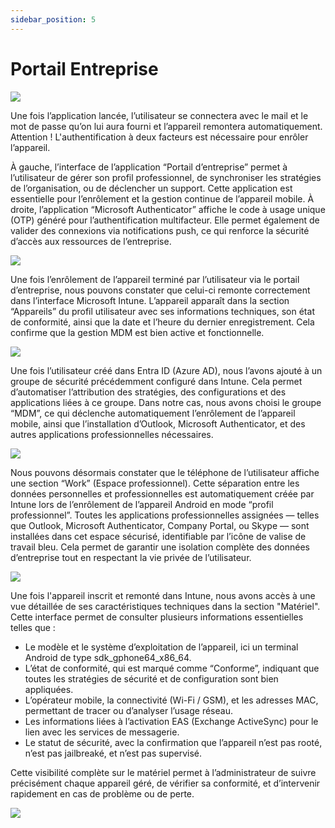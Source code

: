 ```yaml
---
sidebar_position: 5
---
```


# Portail Entreprise

![](/img/portail.png) 

Une fois l’application lancée, l’utilisateur se connectera avec le mail et le mot de passe qu’on lui aura fourni et
l’appareil remontera automatiquement. 
Attention ! L'authentification à deux facteurs est nécessaire pour enrôler
l’appareil.

À gauche, l’interface de l’application “Portail d’entreprise” permet à l’utilisateur de gérer son profil professionnel,
de synchroniser les stratégies de l’organisation, ou de déclencher un support. Cette application est essentielle pour
l’enrôlement et la gestion continue de l’appareil mobile.
À droite, l’application “Microsoft Authenticator” affiche le code à usage unique (OTP) généré pour
l’authentification multifacteur. Elle permet également de valider des connexions via notifications push, ce qui
renforce la sécurité d’accès aux ressources de l’entreprise.

![](/img/tel.png)

Une fois l’enrôlement de l’appareil terminé par l’utilisateur via le portail d’entreprise, nous pouvons constater que celui-ci remonte
correctement dans l’interface Microsoft Intune. L’appareil apparaît dans la section “Appareils” du profil utilisateur
avec ses informations techniques, son état de conformité, ainsi que la date et l’heure du dernier enregistrement. Cela
confirme que la gestion MDM est bien active et fonctionnelle.

![](/img/tenant.png)

Une fois l’utilisateur créé dans Entra ID (Azure AD), nous l’avons ajouté à un groupe de sécurité précédemment configuré dans Intune. Cela permet d’automatiser l’attribution des stratégies, des configurations et des applications liées à ce groupe. Dans notre cas, nous avons choisi le groupe “MDM”, ce qui déclenche automatiquement l’enrôlement de l’appareil mobile, ainsi que l’installation d’Outlook, Microsoft Authenticator, et des autres applications professionnelles nécessaires.

![](/img/app.png)

Nous pouvons désormais constater que le téléphone de l’utilisateur affiche une section “Work” (Espace professionnel).
Cette séparation entre les données personnelles et professionnelles est automatiquement créée par Intune lors de l’enrôlement de l’appareil Android en mode “profil professionnel”. 
Toutes les applications professionnelles assignées — telles que Outlook, Microsoft Authenticator, Company Portal, ou Skype — sont installées dans cet espace sécurisé, identifiable par l’icône de valise de travail bleu. 
Cela permet de garantir une isolation complète des données d’entreprise tout en respectant la vie privée de l’utilisateur.

![](/img/captel.png)

Une fois l'appareil inscrit et remonté dans Intune, nous
avons accès à une vue détaillée de ses caractéristiques
techniques dans la section "Matériel". Cette interface
permet de consulter plusieurs informations essentielles
telles que :

- Le modèle et le système d’exploitation de l’appareil, ici un terminal Android de type sdk_gphone64_x86_64.
- L’état de conformité, qui est marqué comme “Conforme”, indiquant que toutes les stratégies de sécurité et de configuration sont bien appliquées.
- L’opérateur mobile, la connectivité (Wi-Fi / GSM), et les adresses MAC, permettant de tracer ou d’analyser l’usage réseau.
- Les informations liées à l’activation EAS (Exchange ActiveSync) pour le lien avec les services de messagerie.
- Le statut de sécurité, avec la confirmation que l’appareil n’est pas rooté, n’est pas jailbreaké, et n’est pas supervisé.

Cette visibilité complète sur le matériel permet à l’administrateur de suivre précisément chaque appareil géré, de
vérifier sa conformité, et d’intervenir rapidement en cas de problème ou de perte.

![](/img/conftel.png)
